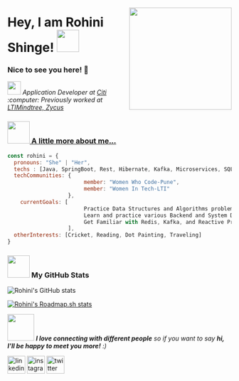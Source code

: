 ### <img align='right' src="https://media.giphy.com/media/ieyl9zmCjO4b4t6qoY/giphy.gif" width="230">
# Hey, I am **Rohini Shinge**! <img src="https://media.giphy.com/media/mGcNjsfWAjY5AEZNw6/giphy.gif" width="50">
### Nice to see you here! 🤩
<p><em><img src="https://media.giphy.com/media/WUlplcMpOCEmTGBtBW/giphy.gif" width="30">  Application Developer at <a href="https://github.com/citi">Citi</a></br>:computer:  Previously worked at </a><a href="https://www.ltimindtree.com/">LTIMindtree, </a><a href="https://www.zycus.com/">Zycus
</em></p>


### <img src="https://media.giphy.com/media/VgCDAzcKvsR6OM0uWg/giphy.gif" width="50"> A little more about me...  

```javascript
const rohini = {
  pronouns: "She" | "Her",
  techs : [Java, SpringBoot, Rest, Hibernate, Kafka, Microservices, SQL, MongoDB, OpenShift, CI/CD, Kubernetes],
  techCommunities: {
                        member: "Women Who Code-Pune",
                        member: "Women In Tech-LTI"
                   },
    currentGoals: [
                        Practice Data Structures and Algorithms problems,
                        Learn and practice various Backend and System Design concepts,
                        Get Familiar with Redis, Kafka, and Reactive Programming
                   ],
  otherInterests: [Cricket, Reading, Dot Painting, Traveling]
}


```
### <img src="https://media.giphy.com/media/VgCDAzcKvsR6OM0uWg/giphy.gif" width="50"> My GitHub Stats 

![Rohini's GitHub stats](https://github-readme-stats.vercel.app/api?username=rohini-shinge&theme=github_dark&show_icons=true)

[![Rohini's Roadmap.sh stats](https://api.roadmap.sh/v1-badge/wide/6517f8a2ca84609a77673044?variant=dark)](https://roadmap.sh)

<img src="https://media.giphy.com/media/LnQjpWaON8nhr21vNW/giphy.gif" width="60"> <em><b>I love connecting with different people</b> so if you want to say <b>hi, I'll be happy to meet you more!</b> :)</em>

[<img src='https://cdn3.iconfinder.com/data/icons/free-social-icons/67/linkedin_circle_color-512.png' alt='linkedin' height='40'>](https://www.linkedin.com/in/rohini-shinge/)  [<img src='https://cdn3.iconfinder.com/data/icons/free-social-icons/67/instagram_circle_color-512.png' alt='instagram' height='40'>](https://www.instagram.com/rohini_shinge/)  [<img src='https://cdn3.iconfinder.com/data/icons/free-social-icons/67/twitter_circle_color-512.png' alt='twitter' height='40'>](https://twitter.com/rohini_shinge)  

